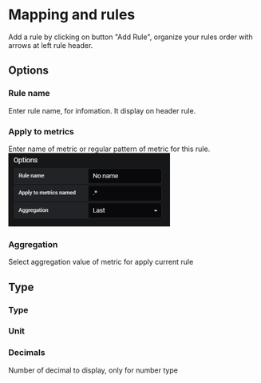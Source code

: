 # Mapping and rules
Add a rule by clicking on button "Add Rule", organize your rules order with arrows at left rule header.
## Options
### Rule name
Enter rule name, for infomation. It display on header rule.

### Apply to metrics 
Enter name of metric or regular pattern of metric for this rule.
![Metrics name example](images/mp_metrics_name.png)

### Aggregation
Select aggregation value of metric for apply current rule

## Type
### Type
### Unit
### Decimals
Number of decimal to display, only for number type